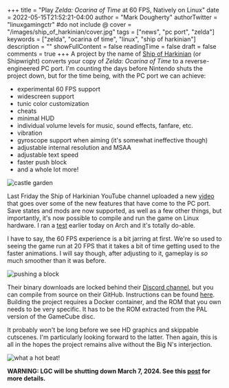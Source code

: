 +++
title = "Play *Zelda: Ocarina of Time* at 60 FPS, Natively on Linux"
date = 2022-05-15T21:52:21-04:00
author = "Mark Dougherty"
authorTwitter = "linuxgamingctr" #do not include @
cover = "/images/ship_of_harkinian/cover.jpg"
tags = ["news", "pc port", "zelda"]
keywords = ["zelda", "ocarina of time", "linux", "ship of harkinian"]
description = ""
showFullContent = false
readingTime = false
draft = false
comments = true
+++
A project by the name of [Ship of Harkinian](https://github.com/HarbourMasters/Shipwright/) (or Shipwright) converts your copy of *Zelda: Ocarina of Time* to a reverse-engineered PC port. I'm counting the days before Nintendo shuts the project down, but for the time being, with the PC port we can achieve:
- experimental 60 FPS support
- widescreen support
- tunic color customization
- cheats
- minimal HUD
- individual volume levels for music, sound effects, fanfare, etc.
- vibration 
- gyroscope support when aiming (it's somewhat ineffective though)
- adjustable internal resolution and MSAA
- adjustable text speed
- faster push block
- and a whole lot more!

![castle garden](/images/ship_of_harkinian/3.jpg)

Last Friday the Ship of Harkinian YouTube channel uploaded a new [video](https://youtu.be/4W1ZyCGCVuE) that goes over some of the new features that have come to the PC port. Save states and mods are now supported, as well as a few other things, but importantly, it's now possible to compile and run the game on Linux hardware. I ran a [test](https://youtu.be/ho-7-Kwr0n0) earlier today on Arch and it's totally do-able.

I have to say, the 60 FPS experience is a bit jarring at first. We're so used to seeing the game run at 20 FPS that it takes a bit of time getting used to the faster animations. I will say though, after adjusting to it, gameplay is *so* much smoother than it was before.

![pushing a block](/images/ship_of_harkinian/2.jpg)

Their binary downloads are locked behind their [Discord channel](https://discord.com/invite/BtBmd55HVH), but you can compile from source on their GitHub. Instructions can be found [here](https://github.com/HarbourMasters/Shipwright/blob/develop/BUILDING.md). Building the project requires a Docker container, and the ROM that you own needs to be very specific. It has to be the ROM extracted from the PAL version of the GameCube disc.

It probably won't be long before we see HD graphics and skippable cutscenes. I'm particularly looking forward to the latter. Then again, this is all in the hopes the project remains alive without the Big N's interjection.

![what a hot beat!](/images/ship_of_harkinian/4.jpg)

**WARNING: LGC will be shutting down March 7, 2024. See this [post](https://linuxgamingcentral.com/posts/the-end-of-lgc/) for more details.**
